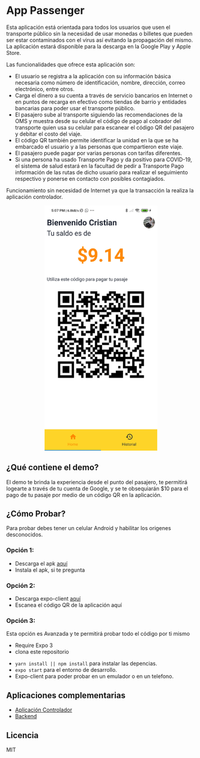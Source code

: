 # App Passenger

Esta aplicación está orientada para todos los usuarios que usen el transporte público sin la necesidad de usar monedas o billetes que pueden ser estar contaminados con el virus así evitando la propagación del mismo. La aplicación estará disponible para la descarga en la Google Play y Apple Store.

Las funcionalidades que ofrece esta aplicación son:

- El usuario se registra a la aplicación con su información básica necesaria como número de identificación, nombre, dirección, correo electrónico, entre otros.
- Carga el dinero a su cuenta a través de servicio bancarios en Internet o en puntos de recarga en efectivo como tiendas de barrio y entidades bancarias para poder usar el transporte público.
- El pasajero sube al transporte siguiendo las recomendaciones de la OMS y muestra desde su celular el código de pago al cobrador del transporte quien usa su celular para escanear el código QR del pasajero y debitar el costo del viaje.
- El código QR también permite identificar la unidad en la que se ha embarcado el usuario y a las personas que compartieron este viaje.
- El pasajero puede pagar por varias personas con tarifas diferentes.
- Si una persona ha usado Transporte Pago y da positivo para COVID-19, el sistema de salud estará en la facultad de pedir a Transporte Pago información de las rutas de dicho usuario para realizar el seguimiento respectivo y ponerse en contacto con posibles contagiados.

Funcionamiento sin necesidad de Internet ya que la transacción la realiza la aplicación controlador.

<div align="center">
<img src="./assets/screen.jpg" width="300px"/>
</div>

## ¿Qué contiene el demo?

El demo te brinda la experiencia desde el punto del pasajero, te permitirá logearte a través de tu cuenta de Google, y se te obsequiarán \$10 para el pago de tu pasaje por medio de un código QR en la aplicación.

## ¿Cómo Probar?

Para probar debes tener un celular Android y habilitar los origenes desconocidos.

### Opción 1:

- Descarga el apk [aquí](https://expo.io/artifacts/96d92663-7db9-4e97-9c3a-e90a18d483b9)
- Instala el apk, si te pregunta

### Opción 2:

- Descarga expo-client [aquí](https://play.google.com/store/apps/details?id=host.exp.exponent&hl=es_EC)
- Escanea el código QR de la aplicación aquí

### Opción 3:

Esta opción es Avanzada y te permitirá probar todo el código por ti mismo

- Require Expo 3
- clona este repositorio

* `yarn install || npm install` para instalar las depencias.
* `expo start` para el entorno de desarrollo.
* Expo-client para poder probar en un emulador o en un telefono.

## Aplicaciones complementarias

- [Aplicación Controlador](https://github.com/initgrammers/AppCollector)
- [Backend](https://github.com/initgrammers/firebaseBackTP)

## Licencia

MIT
